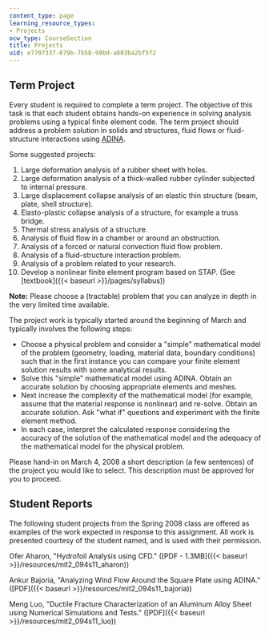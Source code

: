 ```yaml
---
content_type: page
learning_resource_types:
- Projects
ocw_type: CourseSection
title: Projects
uid: e7707337-679b-7b58-99bd-a603ba2bf5f2
---
```


Term Project
------------

Every student is required to complete a term project. The objective of this task is that each student obtains hands-on experience in solving analysis problems using a typical finite element code. The term project should address a problem solution in solids and structures, fluid flows or fluid-structure interactions using [ADINA](http://www.adina.com/).

Some suggested projects:

1.  Large deformation analysis of a rubber sheet with holes.
2.  Large deformation analysis of a thick-walled rubber cylinder subjected to internal pressure.
3.  Large displacement collapse analysis of an elastic thin structure (beam, plate, shell structure).
4.  Elasto-plastic collapse analysis of a structure, for example a truss bridge.
5.  Thermal stress analysis of a structure.
6.  Analysis of fluid flow in a chamber or around an obstruction.
7.  Analysis of a forced or natural convection fluid flow problem.
8.  Analysis of a fluid-structure interaction problem.
9.  Analysis of a problem related to your research.
10.  Develop a nonlinear finite element program based on STAP. (See [textbook]({{< baseurl >}}/pages/syllabus))

**Note:** Please choose a (tractable) problem that you can analyze in depth in the very limited time available.

The project work is typically started around the beginning of March and typically involves the following steps:

*   Choose a physical problem and consider a "simple" mathematical model of the problem (geometry, loading, material data, boundary conditions) such that in the first instance you can compare your finite element solution results with some analytical results.
*   Solve this "simple" mathematical model using ADINA. Obtain an accurate solution by choosing appropriate elements and meshes.
*   Next increase the complexity of the mathematical model (for example, assume that the material response is nonlinear) and re-solve. Obtain an accurate solution. Ask "what if" questions and experiment with the finite element method.
*   In each case, interpret the calculated response considering the accuracy of the solution of the mathematical model and the adequacy of the mathematical model for the physical problem.

Please hand-in on March 4, 2008 a short description (a few sentences) of the project you would like to select. This description must be approved for you to proceed.

Student Reports
---------------

The following student projects from the Spring 2008 class are offered as examples of the work expected in response to this assignment. All work is presented courtesy of the student named, and is used with their permission.

Ofer Aharon, "Hydrofoil Analysis using CFD." ([PDF - 1.3MB]({{< baseurl >}}/resources/mit2_094s11_aharon))

Ankur Bajoria, "Analyzing Wind Flow Around the Square Plate using ADINA." ([PDF]({{< baseurl >}}/resources/mit2_094s11_bajoria))

Meng Luo, "Ductile Fracture Characterization of an Aluminum Alloy Sheet using Numerical Simulations and Tests." ([PDF]({{< baseurl >}}/resources/mit2_094s11_luo))